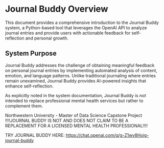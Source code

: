 # Journal Buddy Overview
This document provides a comprehensive introduction to the Journal Buddy system, a Python-based tool that leverages the OpenAI API to analyze journal entries and provide users with actionable feedback for self-reflection and personal growth.

## System Purpose
Journal Buddy addresses the challenge of obtaining meaningful feedback on personal journal entries by implementing automated analysis of content, emotion, and language patterns. Unlike traditional journaling where entries remain unexamined, Journal Buddy provides AI-powered insights that enhance self-reflection.

As explicitly noted in the system documentation, Journal Buddy is *not* intended to replace professional mental health services but rather to complement them.


Northwestern University - Master of Data Science Capstone Project
!!!!JOURNAL BUDDY IS NOT AND DOES NOT CLAIM TO BE A REPLACEMENT FOR A LICENSED MENTAL HEALTH PROFESSIONAL!!!!

TRY JOURNAL BUDDY HERE: https://chat.openai.com/g/g-Z1wv8Hojg-journal-buddy
